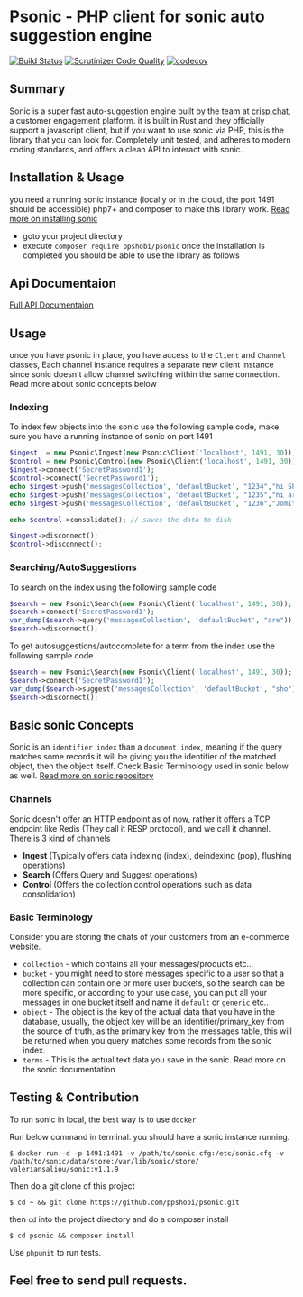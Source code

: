 # Psonic - PHP client for sonic auto suggestion engine 
[![Build Status](https://travis-ci.com/ppshobi/psonic.svg?branch=master)](https://travis-ci.com/ppshobi/psonic)
[![Scrutinizer Code Quality](https://scrutinizer-ci.com/g/ppshobi/psonic/badges/quality-score.png?b=master)](https://scrutinizer-ci.com/g/ppshobi/psonic/?branch=master)
[![codecov](https://codecov.io/gh/ppshobi/psonic/branch/master/graph/badge.svg)](https://codecov.io/gh/ppshobi/psonic)
## Summary

Sonic is a super fast auto-suggestion engine built by the team at [crisp.chat](crisp.chat), a customer engagement platform. it is built in Rust and they officially support a javascript client, but if you want to use sonic via PHP, this is the library that you can look for.
Completely unit tested, and adheres to modern coding standards, and offers a clean API to interact with sonic.

## Installation & Usage

you need a running sonic instance (locally or in the cloud, the port 1491 should be accessible) php7+ and composer to make this library work. [Read more on installing sonic](https://github.com/valeriansaliou/sonic/blob/master/README.md)

- goto your project directory
- execute `composer require ppshobi/psonic`
  once the installation is completed you should be able to use the library as follows

## Api Documentaion

[Full API Documentaion](api-docs.md)

## Usage

once you have psonic in place, you have access to the `Client` and `Channel` classes, Each channel instance requires a separate new client instance since sonic doesn't allow channel switching within the same connection. Read more about sonic concepts below

### Indexing

To index few objects into the sonic use the following sample code, make sure you have a running instance of sonic on port 1491

```php
$ingest  = new Psonic\Ingest(new Psonic\Client('localhost', 1491, 30));
$control = new Psonic\Control(new Psonic\Client('localhost', 1491, 30));
$ingest->connect('SecretPassword1');
$control->connect('SecretPassword1');
echo $ingest->push('messagesCollection', 'defaultBucket', "1234","hi Shobi how are you?")->getStatus(); // OK
echo $ingest->push('messagesCollection', 'defaultBucket', "1235","hi are you fine ?")->getStatus(); //OK
echo $ingest->push('messagesCollection', 'defaultBucket', "1236","Jomit? How are you?")->getStatus(); //OK

echo $control->consolidate(); // saves the data to disk

$ingest->disconnect();
$control->disconnect();

```

### Searching/AutoSuggestions

To search on the index using the following sample code

```php
$search = new Psonic\Search(new Psonic\Client('localhost', 1491, 30));
$search->connect('SecretPassword1');
var_dump($search->query('messagesCollection', 'defaultBucket', "are")); // you should be getting an array of object keys which matched the term "are"
$search->disconnect();
```

To get autosuggestions/autocomplete for a term from the index use the following sample code

```php
$search = new Psonic\Search(new Psonic\Client('localhost', 1491, 30));
$search->connect('SecretPassword1');
var_dump($search->suggest('messagesCollection', 'defaultBucket', "sho")); // you should be getting an array of terms which matched the term "sho" consider previous example and it will output "shobi"
$search->disconnect();
```

## Basic sonic Concepts

Sonic is an `identifier index` than a `document index`, meaning if the query matches some records it will be giving you the identifier of the matched object, then the object itself. Check Basic Terminology used in sonic below as well. [Read more on sonic repository](https://github.com/valeriansaliou/sonic/blob/master/README.md)

### Channels

Sonic doesn't offer an HTTP endpoint as of now, rather it offers a TCP endpoint like Redis (They call it RESP protocol), and we call it channel.
There is 3 kind of channels

- **Ingest** (Typically offers data indexing (index), deindexing (pop), flushing operations)
- **Search** (Offers Query and Suggest operations)
- **Control** (Offers the collection control operations such as data consolidation)

### Basic Terminology

Consider you are storing the chats of your customers from an e-commerce website.

- `collection` - which contains all your messages/products etc...
- `bucket` - you might need to store messages specific to a user so that a collection can contain one or more user buckets, so the search can be more specific,
  or according to your use case, you can put all your messages in one bucket itself and name it `default` or `generic` etc..
- `object` - The object is the key of the actual data that you have in the database, usually, the object key will be an identifier/primary_key from the source of truth, as the primary key from the messages table, this will be returned when you query matches some records from the sonic index.
- `terms` - This is the actual text data you save in the sonic.
  Read more on the sonic documentation

## Testing & Contribution

To run sonic in local, the best way is to use `docker`

Run below command in terminal. you should have a sonic instance running.

`$ docker run -d -p 1491:1491 -v /path/to/sonic.cfg:/etc/sonic.cfg -v /path/to/sonic/data/store:/var/lib/sonic/store/ valeriansaliou/sonic:v1.1.9`

Then do a git clone of this project

`$ cd ~ && git clone https://github.com/ppshobi/psonic.git`

then `cd` into the project directory and do a composer install

`$ cd psonic && composer install`

Use `phpunit` to run tests.

## Feel free to send pull requests.
